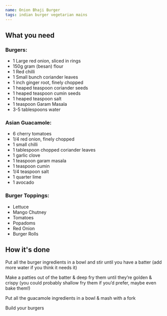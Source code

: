 ```yaml
---
name: Onion Bhaji Burger
tags: indian burger vegetarian mains
---
```


## What you need

### Burgers:

* 1 Large red onion, sliced in rings
* 150g gram (besan) flour
* 1 Red chilli
* 1 Small bunch coriander leaves
* 1 inch ginger root, finely chopped
* 1 heaped teaspoon coriander seeds
* 1 heaped teaspoon cumin seeds
* 1 heaped teaspoon salt
* 1 teaspoon Garam Masala
* 3-5 tablespoons water

### Asian Guacamole:

* 6 cherry tomatoes
* 1/4 red onion, finely chopped
* 1 small chilli
* 1 tablespoon chopped coriander leaves
* 1 garlic clove
* 1 teaspoon garam masala
* 1 teaspoon cumin
* 1/4 teaspoon salt
* 1 quarter lime
* 1 avocado

### Burger Toppings:

* Lettuce
* Mango Chutney
* Tomatoes
* Popadoms
* Red Onion
* Burger Rolls

<!-- break -->

## How it's done

Put all the burger ingredients in a bowl and stir until you have a batter (add more water if you think it needs it)

Make a patties out of the batter & deep fry them until they’re golden & crispy (you could probably shallow fry them if you’d prefer, maybe even bake them!)

Put all the guacamole ingredients in a bowl & mash with a fork

Build your burgers
